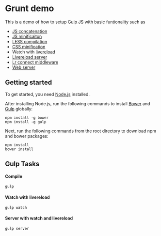 # Grunt demo

This is a demo of how to setup [Gulp JS](http://gulpjs.com/) with basic funtionality such as

- [JS concatenation](https://www.npmjs.org/package/gulp-concat)
- [JS minificaiton](https://www.npmjs.org/package/gulp-uglify)
- [LESS compilation](https://www.npmjs.org/package/gulp-less)
- [CSS minification](https://www.npmjs.org/package/gulp-cssmin)
- Watch with [livereload](https://chrome.google.com/webstore/detail/livereload/jnihajbhpnppcggbcgedagnkighmdlei)
- [Livereload server](https://www.npmjs.org/package/tiny-lr)
- [Lr connect middleware](https://www.npmjs.org/package/connect-livereload)
- [Web server](https://www.npmjs.org/package/express)

## Getting started

To get started, you need [Node.js](http://nodejs.org/) installed.

After installing Node.js, run the following commands to install [Bower](http://bower.io/) and [Gulp](https://github.com/gulpjs/gulp) globally:

	npm install -g bower
	npm install -g gulp


Next, run the following commands from the root directory to download npm and bower packages:

	npm install
	bower install

## Gulp Tasks

#### Compile

	gulp

#### Watch with livereload

	gulp watch

#### Server with watch and livereload
	
	gulp server